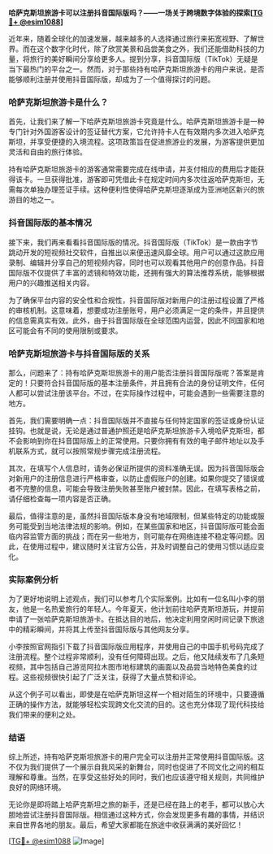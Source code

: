 **哈萨克斯坦旅游卡可以注册抖音国际版吗？——一场关于跨境数字体验的探索[[TG💪+ @esim1088](https://t.me/s/esim1088)]**

近年来，随着全球化的加速发展，越来越多的人选择通过旅行来拓宽视野、了解世界。而在这个数字化时代，除了欣赏美景和品尝美食之外，我们还能借助科技的力量，将旅行的美好瞬间分享给更多人。提到分享，抖音国际版（TikTok）无疑是当下最热门的平台之一。然而，对于那些持有哈萨克斯坦旅游卡的用户来说，是否能够顺利注册并使用抖音国际版，却成为了一个值得探讨的问题。

### 哈萨克斯坦旅游卡是什么？

首先，让我们来了解一下哈萨克斯坦旅游卡究竟是什么。哈萨克斯坦旅游卡是一种专门针对外国游客设计的签证替代方案，它允许持卡人在有效期内多次进入哈萨克斯坦，并享受便捷的入境流程。这项政策旨在促进旅游业的发展，为游客提供更加灵活和自由的旅行体验。

持有哈萨克斯坦旅游卡的游客通常需要完成在线申请，并支付相应的费用后才能获得该卡。一旦获得批准，游客即可凭借此卡在规定时间内多次往返哈萨克斯坦，无需每次单独办理签证手续。这种便利性使得哈萨克斯坦逐渐成为亚洲地区新兴的旅游目的地之一。

### 抖音国际版的基本情况

接下来，我们再来看看抖音国际版的情况。抖音国际版（TikTok）是一款由字节跳动开发的短视频社交软件，自推出以来便迅速风靡全球。用户可以通过这款应用录制、编辑并分享自己的短视频内容，同时也可以观看其他用户的创意作品。抖音国际版不仅提供了丰富的滤镜和特效功能，还拥有强大的算法推荐系统，能够根据用户的兴趣推送相关内容。

为了确保平台内容的安全性和合规性，抖音国际版对新用户的注册过程设置了严格的审核机制。这意味着，想要成功注册账号，用户必须满足一定的条件，并且提供的信息需真实有效。此外，由于抖音国际版在全球范围内运营，因此不同国家和地区可能会有不同的使用限制或要求。

### 哈萨克斯坦旅游卡与抖音国际版的关系

那么，问题来了：持有哈萨克斯坦旅游卡的用户能否注册抖音国际版呢？答案是肯定的！只要符合抖音国际版的基本注册条件，并且拥有合法的身份证明文件，任何人都可以尝试注册该平台。不过，在实际操作过程中，可能会遇到一些需要注意的地方。

首先，我们需要明确一点：抖音国际版并不直接与任何特定国家的签证或身份认证挂钩。也就是说，无论是通过普通护照还是哈萨克斯坦旅游卡入境哈萨克斯坦，都不会影响到你在抖音国际版上的正常使用。只要你拥有有效的电子邮件地址以及手机联系方式，就可以按照常规步骤完成注册流程。

其次，在填写个人信息时，请务必保证所提供的资料准确无误。因为抖音国际版会对新用户的注册信息进行严格审查，以防止虚假账户的创建。如果你提交了错误或者不完整的信息，可能会导致注册失败甚至账户被封禁。因此，在填写表格之前，请仔细检查每一项内容是否正确。

最后，值得注意的是，虽然抖音国际版本身没有地域限制，但某些特定的功能或服务可能受到当地法律法规的影响。例如，在某些国家和地区，抖音国际版可能会面临内容监管方面的挑战；而在另一些地方，则可能存在网络连接不稳定等问题。因此，在使用过程中，建议随时关注官方公告，并及时调整自己的使用习惯以适应变化。

### 实际案例分析

为了更好地说明上述观点，我们可以参考几个实际案例。比如有一位名叫小李的朋友，他是一名热爱旅行的年轻人。今年夏天，他计划前往哈萨克斯坦游玩，并提前申请了一张哈萨克斯坦旅游卡。在抵达目的地后，他决定利用空闲时间记录下旅途中的精彩瞬间，并将其上传至抖音国际版与其他网友分享。

小李按照官网指引下载了抖音国际版应用程序，并使用自己的中国手机号码完成了注册流程。整个过程非常顺利，没有任何障碍出现。之后，他又陆续发布了几条短视频，其中包括自己游览阿拉木图市地标建筑的画面以及品尝当地特色美食的过程。这些视频很快引起了广泛关注，获得了大量点赞和评论。

从这个例子可以看出，即使是在哈萨克斯坦这样一个相对陌生的环境中，只要遵循正确的操作方法，就能够轻松实现跨文化交流的目的。这也充分体现了现代科技给我们带来的便利之处。

### 结语

综上所述，持有哈萨克斯坦旅游卡的用户完全可以注册并正常使用抖音国际版。这不仅为我们提供了一个展示自我风采的新舞台，同时也促进了不同文化之间的相互理解和尊重。当然，在享受这些好处的同时，我们也应该遵守相关规则，共同维护良好的网络环境。

无论你是即将踏上哈萨克斯坦之旅的新手，还是已经在路上的老手，都可以放心大胆地尝试注册抖音国际版。相信通过这种方式，你会发现更多有趣的事情，并结识来自世界各地的朋友。最后，希望大家都能在旅途中收获满满的美好回忆！

[[TG💪+ @esim1088](https://t.me/s/esim1088) ![Image](https://i.postimg.cc/4NQfJmqS/Snipaste-2025-05-13-00-14-12.png)]